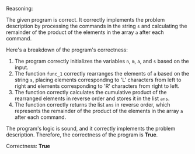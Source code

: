 Reasoning:

The given program is correct. It correctly implements the problem description by processing the commands in the string `s` and calculating the remainder of the product of the elements in the array `a` after each command.

Here's a breakdown of the program's correctness:

1. The program correctly initializes the variables `n`, `m`, `a`, and `s` based on the input.
2. The function `func_1` correctly rearranges the elements of `a` based on the string `s`, placing elements corresponding to 'L' characters from left to right and elements corresponding to 'R' characters from right to left.
3. The function correctly calculates the cumulative product of the rearranged elements in reverse order and stores it in the list `ans`.
4. The function correctly returns the list `ans` in reverse order, which represents the remainder of the product of the elements in the array `a` after each command.

The program's logic is sound, and it correctly implements the problem description. Therefore, the correctness of the program is **True**.

Correctness: **True**